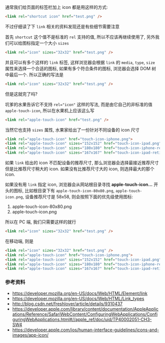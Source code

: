 通常我们给页面的标签栏加上 icon 都是用这样的方式:

```HTML
<link rel="shortcut icon" href="test.png" />
```

不过仔细读了下 `link` 相关的资料发现还是有些细节需要注意

首先 `shortcut` 这个值不是标准的 `rel` 支持的值, 所以不应该再继续使用了, 另外我们可以给图标指定一个大小 `sizes`

```HTML
<link rel="icon" sizes="32x32" href="test.png" />
```

并且可以有多个这样的 `link` 标签, 这样浏览器会根据 `link` 的 `media`, `type`, `size` 属性来选择一个合适的图标, 如果有多个符合条件的图标, 浏览器会选择 DOM 树中最后一个. 所以正确的写法是

```html
<link rel="icon" sizes="32x32" href="test.png" />
```

但是这就完了吗?

坑爹的水果告诉它不支持 `rel="icon"` 这样的写法, 而是由它自己的非标准的值 `apple-touch-icon`, 所以在水果机上应该这么写

```html
<link rel="apple-touch-icon" href="test.png" />
```

当然它也支持 `sizes` 属性, 水果家给出了一份针对不同设备的 icon 尺寸

```html
<link rel="apple-touch-icon" href="touch-icon-iphone.png">
<link rel="apple-touch-icon" sizes="152x152" href="touch-icon-ipad.png">
<link rel="apple-touch-icon" sizes="180x180" href="touch-icon-iphone-retina.png">
<link rel="apple-touch-icon" sizes="167x167" href="touch-icon-ipad-retina.png">
```

如果 `link` 给出的 icon 不匹配设备的推荐尺寸, 那么浏览器会选择最接近推荐尺寸但是比推荐尺寸稍大的 icon. 如果没有比推荐尺寸大的 icon, 则选择最大的那个 icon.

如果没有用 `link` 指定 icon, 浏览器会从网站根目录寻找 **apple-touch-icon...** 开头的图标, 比如根目录下有 `apple-touch-icon-80x80.png`, `apple-touch-icon.png`, 设备推荐尺寸是 58x58, 则会按照下面的优先级使用图标:

1. apple-touch-icon-80x80.png
2. apple-touch-icon.png



所以在 PC 端, 我们只需要这样的就行

```html
<link rel="icon" sizes="32x32" href="test.png" />
```

在移动端, 则是

```html
<link rel="icon" sizes="32x32" href="test.png" />
<link rel="apple-touch-icon" href="touch-icon-iphone.png">
<link rel="apple-touch-icon" sizes="152x152" href="touch-icon-ipad.png">
<link rel="apple-touch-icon" sizes="180x180" href="touch-icon-iphone-retina.png">
<link rel="apple-touch-icon" sizes="167x167" href="touch-icon-ipad-retina.png">
```



### 参考资料

* https://developer.mozilla.org/en-US/docs/Web/HTML/Element/link
* https://developer.mozilla.org/en-US/docs/Web/HTML/Link_types
* http://blog.csdn.net/freshlover/article/details/9310437
* https://developer.apple.com/library/content/documentation/AppleApplications/Reference/SafariWebContent/ConfiguringWebApplications/ConfiguringWebApplications.html#//apple_ref/doc/uid/TP40002051-CH3-SW4
* https://developer.apple.com/ios/human-interface-guidelines/icons-and-images/app-icon/